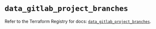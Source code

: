 # `data_gitlab_project_branches`

Refer to the Terraform Registry for docs: [`data_gitlab_project_branches`](https://registry.terraform.io/providers/gitlabhq/gitlab/17.7.1/docs/data-sources/project_branches).

